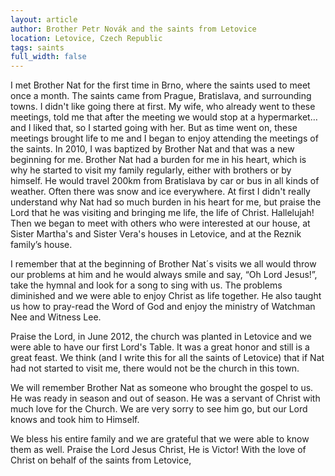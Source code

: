 ```yaml
---
layout: article
author: Brother Petr Novák and the saints from Letovice
location: Letovice, Czech Republic
tags: saints
full_width: false
---
```

I met Brother Nat for the first time in Brno, where the saints used to meet once a month. The saints came from Prague, Bratislava, and surrounding towns. I didn't like going there at first. My wife, who already went to these meetings, told me that after the meeting we would stop at a hypermarket… and I liked that, so I started going with her. But as time went on, these meetings brought life to me and I began to enjoy attending the meetings of the saints. In 2010, I was baptized by Brother Nat and that was a new beginning for me. Brother Nat had a burden for me in his heart, which is why he started to visit my family regularly, either with brothers or by himself. He would travel 200km from Bratislava by car or bus in all kinds of weather. Often there was snow and ice everywhere. At first I didn't really understand why Nat had so much burden in his heart for me, but praise the Lord that he was visiting and bringing me life, the life of Christ. Hallelujah! Then we began to meet with others who were interested at our house, at Sister Martha's and Sister Vera's houses in Letovice, and at the Reznik family’s house.

I remember that at the beginning of Brother Nat´s visits we all would throw our problems at him and he would always smile and say, “Oh Lord Jesus!”, take the hymnal and look for a song to sing with us. The problems diminished and we were able to enjoy Christ as life together. He also taught us how to pray-read the Word of God and enjoy the ministry of Watchman Nee and Witness Lee.

Praise the Lord, in June 2012, the church was planted in Letovice and we were able to have our first Lord's Table. It was a great honor and still is a great feast. We think (and I write this for all the saints of Letovice) that if Nat had not started to visit me, there would not be the church in this town.

We will remember Brother Nat as someone who brought the gospel to us. He was ready in season and out of season. He was a servant of Christ with much love for the Church. We are very sorry to see him go, but our Lord knows and took him to Himself.

We bless his entire family and we are grateful that we were able to know them as well. Praise the Lord Jesus Christ, He is Victor!
With the love of Christ on behalf of the saints from Letovice,
